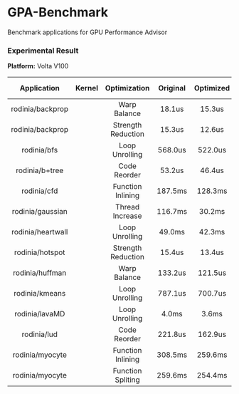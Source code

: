 # GPA-Benchmark
Benchmark applications for GPU Performance Advisor

### Experimental Result

**Platform:** Volta V100

|    Application    | Kernel |    Optimization    | Original | Optimized | Speedup | Estimate Speedup | Error | Input |
|:-----------------:|:------:|:------------------:|:--------:|:---------:|:-------:|:----------------:|:-----:|:-----:|
|  rodinia/backprop |        |    Warp Balance    |  18.1us  |   15.3us  |  1.18x  |       1.15x      |   3%  |       |
|  rodinia/backprop |        | Strength Reduction |  15.3us  |   12.6us  |  1.21x  |       1.12x      |   7%  |       |
|    rodinia/bfs    |        |   Loop Unrolling   |  568.0us |  522.0us  |  1.08x  |       1.11x      |   3%  |       |
|   rodinia/b+tree  |        |    Code Reorder    |  53.2us  |   46.4us  |  1.15x  |       1.31x      |  14%  |       |
|    rodinia/cfd    |        |  Function Inlining |  187.5ms |  128.3ms  |  1.46x  |       1.37x      |   6%  |       |
|  rodinia/gaussian |        |   Thread Increase  |  116.7ms |   30.2ms  |  3.86x  |       3.33x      |  14%  |       |
| rodinia/heartwall |        |   Loop Unrolling   |  49.0ms  |   42.3ms  |  1.16x  |       1.17x      |   1%  |       |
|  rodinia/hotspot  |        | Strength Reduction |  15.4us  |   13.4us  |  1.15x  |       1.17x      |   2%  |       |
|  rodinia/huffman  |        |    Warp Balance    |  133.2us |  121.5us  |  1.10x  |       1.22x      |   9%  |       |
|   rodinia/kmeans  |        |   Loop Unrolling   |  787.1us |  700.7us  |  1.12x  |       1.21x      |   8%  |       |
|   rodinia/lavaMD  |        |   Loop Unrolling   |   4.0ms  |   3.6ms   |  1.11x  |       1.12x      |   1%  |       |
|    rodinia/lud    |        |    Code Reorder    |  221.8us |  162.9us  |  1.36x  |       1.58x      |  16%  |       |
|  rodinia/myocyte  |        |  Function Inlining |  308.5ms |  259.6ms  |  1.19x  |       1.19x      |   0%  |       |
|  rodinia/myocyte  |        |  Function Spliting |  259.6ms |  254.4ms  |  1.02x  |       1.03x      |   1%  |       |
